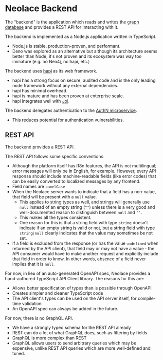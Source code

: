 # Neolace Backend

The "backend" is the application which reads and writes the [graph database](./002-graph-data.md) and provides a REST API for interacting with it.

The backend is implemented as a Node.js application written in TypeScript.

* Node.js is stable, production-proven, and performant.
* Deno was explored as an alternative but although its architecture seems better than Node, it's not proven and its ecosystem was way too immature (e.g. no Neo4j, no hapi, etc.)

The backend uses [hapi](https://hapi.dev/) as its web framework.

* hapi has a strong focus on secure, audited code and is the only leading node framework without any external dependencies.
* hapi has minimal overhead.
* hapi is mature and has been proven at enterprise scale.
* hapi integrates well with [Joi](https://joi.dev/).

The backend delegates authentication to the [AuthN microservice](https://keratin.tech/).

* This reduces potential for authentication vulnerabilities.

## REST API

The backend provides a REST API.

The REST API follows some specific conventions:

* Although the platform itself has i18n features, the API is not multilingual; error messages will only be in English, for example. However, every API response should include machine-readable fields (like error codes) that can be easily converted to localized messages by any frontend.
* Field names are `camelCase`
* When the Neolace server wants to indicate that a field has a non-value, that field will be present with a `null` value.
  * This applies to string types as well, and strings will generally use `null` instead of an empty string (`""`) unless there is a very good and well-documented reason to distinguish between `null` and `""`.
  * This makes all the types consistent.
  * One reason for this is that a string field with type `string` doesn't indicate if an empty string is valid or not, but a string field with type `string|null` clearly indicates that the value may sometimes be not set.
* If a field is excluded from the response (or has the value `undefined` when returned by the API client), that field may or may not have a value - the API consumer would have to make another request and explicitly include that field in order to know. In other words, absence of a field never implies that it is `null`.

For now, in lieu of an auto-generated OpenAPI spec, Neolace provides a hand-authored TypeScript API Client library. The reasons for this are:

* Allows better specification of types than is possible through OpenAPI
* Creates simpler and cleaner TypeScript code
* The API client's types can be used on the API server itself, for compile-time validation
* An OpenAPI spec can always be added in the future.

For now, there is no GraphQL API.

* We have a strongly typed schema for the REST API already
* REST can do a lot of what GraphQL does, such as filtering by fields
* GraphQL is more complex than REST
* GraphQL allows users to send arbitrary queries which may be expensive, unlike REST API queries which are more well-defined and tuned.
